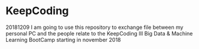 # KeepCoding
20181209 I am going to use this repository to exchange file between my personal PC and the people relate to the KeepCoding III Big Data &amp; Machine Learning BootCamp starting in november 2018
